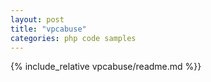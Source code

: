 ```yaml
---
layout: post
title: "vpcabuse"
categories: php code samples
---
```


{% include_relative vpcabuse/readme.md %}}

